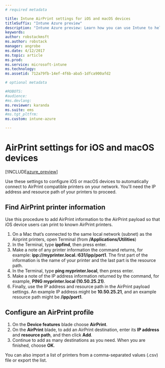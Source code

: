 ```yaml
---
# required metadata

title: Intune AirPrint settings for iOS and macOS devices
titleSuffix: "Intune Azure preview"
description: "Intune Azure preview: Learn how you can use Intune to help automatically connect iOS and macOS devices to AirPrint compatible printers."
keywords:
author: robstackmsft
ms.author: robstack
manager: angrobe
ms.date: 4/12/2017
ms.topic: article
ms.prod:
ms.service: microsoft-intune
ms.technology:
ms.assetid: 712a79fb-14ef-4f6b-aba5-1dfca900afd2

# optional metadata

#ROBOTS:
#audience:
#ms.devlang:
ms.reviewer: karanda
ms.suite: ems
#ms.tgt_pltfrm:
ms.custom: intune-azure

---
```


# AirPrint settings for iOS and macOS devices

[!INCLUDE[azure_preview](../includes/azure_preview.md)]

Use these settings to configure iOS or macOS devices to automatically connect to AirPrint compatible printers on your network. You'll need the IP address and resource path of your printers to proceed.

## Find AirPrint printer information

Use this procedure to add AirPrint information to the AirPrint payload so that iOS device users can print to known AirPrint printers.

1. On a Mac that’s connected to the same local network (subnet) as the Airprint printers, open Terminal (from **/Applications/Utilities**)
2. In the Terminal, type **ippfind**, then press enter.
3. Make a note of any printer information the command returns, for example: **ipp://myprinter.local.:631/ipp/port1**. The first part of the information is the name of your printer and the last part is the resource path.
4. In the Terminal, type **ping myprinter.local**, then press enter.
5. Make a note of the IP address information returned by the command, for example, **PING myprinter.local (10.50.25.21)**.
6. Finally, use the IP address and resource path in the AirPrint payload settings. An example IP address might be **10.50.25.21**, and an example resource path might be **/ipp/port1**.

## Configure an AirPrint profile

1. On the **Device features** blade choose **AirPrint**.
2. On the **AirPrint** blade, to add an AirPrint destination, enter its **IP address** and **resource path**, and then click **Add**.
3. Continue to add as many destinations as you need. When you are finished, choose **OK**.

You can also import a list of printers from a comma-separated values (.csv) file or export the list.
